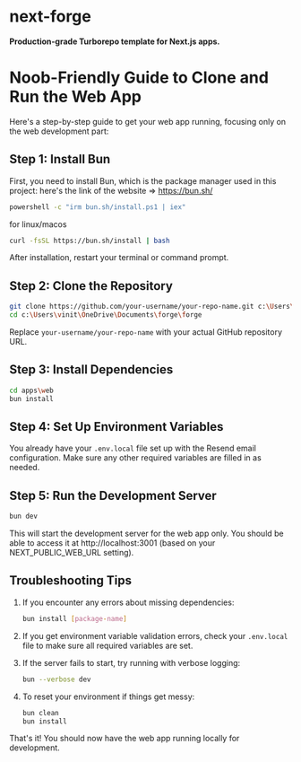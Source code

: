 # next-forge

**Production-grade Turborepo template for Next.js apps.**

# Noob-Friendly Guide to Clone and Run the Web App

Here's a step-by-step guide to get your web app running, focusing only on the web development part:

## Step 1: Install Bun

First, you need to install Bun, which is the package manager used in this project:
here's the link of the website => https://bun.sh/

```bash
powershell -c "irm bun.sh/install.ps1 | iex"
```

for linux/macos

```bash
curl -fsSL https://bun.sh/install | bash
```

After installation, restart your terminal or command prompt.

## Step 2: Clone the Repository

```bash
git clone https://github.com/your-username/your-repo-name.git c:\Users\vinit\OneDrive\Documents\forge
cd c:\Users\vinit\OneDrive\Documents\forge\forge
```

Replace `your-username/your-repo-name` with your actual GitHub repository URL.

## Step 3: Install Dependencies

```bash
cd apps\web
bun install
```

## Step 4: Set Up Environment Variables

You already have your `.env.local` file set up with the Resend email configuration. Make sure any other required variables are filled in as needed.

## Step 5: Run the Development Server

```bash
bun dev
```

This will start the development server for the web app only. You should be able to access it at http://localhost:3001 (based on your NEXT_PUBLIC_WEB_URL setting).

## Troubleshooting Tips

1. If you encounter any errors about missing dependencies:
   ```bash
   bun install [package-name]
   ```

2. If you get environment variable validation errors, check your `.env.local` file to make sure all required variables are set.

3. If the server fails to start, try running with verbose logging:
   ```bash
   bun --verbose dev
   ```

4. To reset your environment if things get messy:
   ```bash
   bun clean
   bun install
   ```

That's it! You should now have the web app running locally for development.
